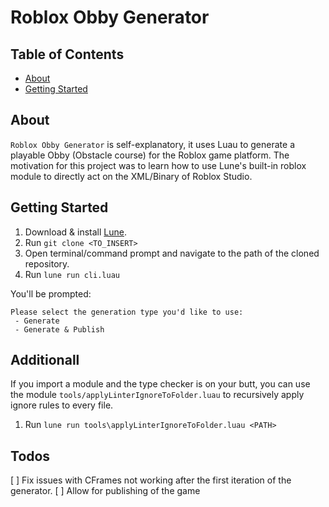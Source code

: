 # Roblox Obby Generator

## Table of Contents

- [About](#about)
- [Getting Started](#getting_started)

<!-- - [Usage](#usage) -->
<!-- - [Contributing](../CONTRIBUTING.md) -->

## About <a name = "about"></a>

`Roblox Obby Generator` is self-explanatory, it uses Luau to generate a playable Obby (Obstacle course) for the Roblox game platform. The motivation for this project was to learn how to use Lune's built-in roblox module to directly act on the XML/Binary of Roblox Studio.

<!-- TODO: Add more sentences. -->

## Getting Started <a name = "getting_started"></a>

1. Download & install [Lune](https://lune-org.github.io/docs).
2. Run `git clone <TO_INSERT>`
3. Open terminal/command prompt and navigate to the path of the cloned repository.
4. Run `lune run cli.luau`

You'll be prompted:

```
Please select the generation type you'd like to use:
 - Generate
 - Generate & Publish
```

## Additionall

If you import a module and the type checker is on your butt, you can use the module `tools/applyLinterIgnoreToFolder.luau` to recursively apply ignore rules to every file.

1. Run `lune run tools\applyLinterIgnoreToFolder.luau <PATH>`

## Todos

[ ] Fix issues with CFrames not working after the first iteration of the generator.
[ ] Allow for publishing of the game
